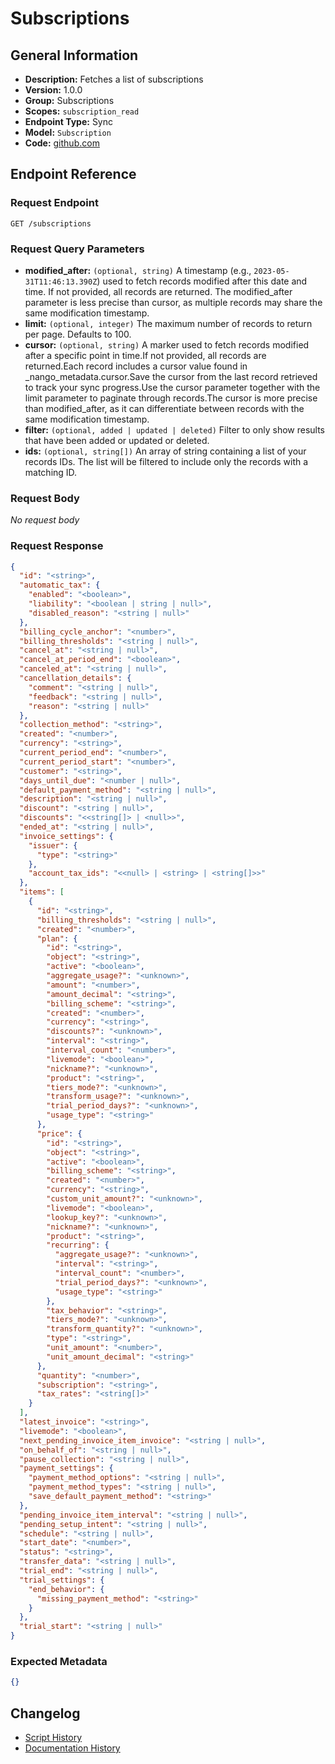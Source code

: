 <!-- BEGIN GENERATED CONTENT -->
# Subscriptions

## General Information

- **Description:** Fetches a list of subscriptions
- **Version:** 1.0.0
- **Group:** Subscriptions
- **Scopes:** `subscription_read`
- **Endpoint Type:** Sync
- **Model:** `Subscription`
- **Code:** [github.com](https://github.com/NangoHQ/integration-templates/tree/main/integrations/stripe-app/syncs/subscriptions.ts)


## Endpoint Reference

### Request Endpoint

`GET /subscriptions`

### Request Query Parameters

- **modified_after:** `(optional, string)` A timestamp (e.g., `2023-05-31T11:46:13.390Z`) used to fetch records modified after this date and time. If not provided, all records are returned. The modified_after parameter is less precise than cursor, as multiple records may share the same modification timestamp.
- **limit:** `(optional, integer)` The maximum number of records to return per page. Defaults to 100.
- **cursor:** `(optional, string)` A marker used to fetch records modified after a specific point in time.If not provided, all records are returned.Each record includes a cursor value found in _nango_metadata.cursor.Save the cursor from the last record retrieved to track your sync progress.Use the cursor parameter together with the limit parameter to paginate through records.The cursor is more precise than modified_after, as it can differentiate between records with the same modification timestamp.
- **filter:** `(optional, added | updated | deleted)` Filter to only show results that have been added or updated or deleted.
- **ids:** `(optional, string[])` An array of string containing a list of your records IDs. The list will be filtered to include only the records with a matching ID.

### Request Body

_No request body_

### Request Response

```json
{
  "id": "<string>",
  "automatic_tax": {
    "enabled": "<boolean>",
    "liability": "<boolean | string | null>",
    "disabled_reason": "<string | null>"
  },
  "billing_cycle_anchor": "<number>",
  "billing_thresholds": "<string | null>",
  "cancel_at": "<string | null>",
  "cancel_at_period_end": "<boolean>",
  "canceled_at": "<string | null>",
  "cancellation_details": {
    "comment": "<string | null>",
    "feedback": "<string | null>",
    "reason": "<string | null>"
  },
  "collection_method": "<string>",
  "created": "<number>",
  "currency": "<string>",
  "current_period_end": "<number>",
  "current_period_start": "<number>",
  "customer": "<string>",
  "days_until_due": "<number | null>",
  "default_payment_method": "<string | null>",
  "description": "<string | null>",
  "discount": "<string | null>",
  "discounts": "<<string[]> | <null>>",
  "ended_at": "<string | null>",
  "invoice_settings": {
    "issuer": {
      "type": "<string>"
    },
    "account_tax_ids": "<<null> | <string> | <string[]>>"
  },
  "items": [
    {
      "id": "<string>",
      "billing_thresholds": "<string | null>",
      "created": "<number>",
      "plan": {
        "id": "<string>",
        "object": "<string>",
        "active": "<boolean>",
        "aggregate_usage?": "<unknown>",
        "amount": "<number>",
        "amount_decimal": "<string>",
        "billing_scheme": "<string>",
        "created": "<number>",
        "currency": "<string>",
        "discounts?": "<unknown>",
        "interval": "<string>",
        "interval_count": "<number>",
        "livemode": "<boolean>",
        "nickname?": "<unknown>",
        "product": "<string>",
        "tiers_mode?": "<unknown>",
        "transform_usage?": "<unknown>",
        "trial_period_days?": "<unknown>",
        "usage_type": "<string>"
      },
      "price": {
        "id": "<string>",
        "object": "<string>",
        "active": "<boolean>",
        "billing_scheme": "<string>",
        "created": "<number>",
        "currency": "<string>",
        "custom_unit_amount?": "<unknown>",
        "livemode": "<boolean>",
        "lookup_key?": "<unknown>",
        "nickname?": "<unknown>",
        "product": "<string>",
        "recurring": {
          "aggregate_usage?": "<unknown>",
          "interval": "<string>",
          "interval_count": "<number>",
          "trial_period_days?": "<unknown>",
          "usage_type": "<string>"
        },
        "tax_behavior": "<string>",
        "tiers_mode?": "<unknown>",
        "transform_quantity?": "<unknown>",
        "type": "<string>",
        "unit_amount": "<number>",
        "unit_amount_decimal": "<string>"
      },
      "quantity": "<number>",
      "subscription": "<string>",
      "tax_rates": "<string[]>"
    }
  ],
  "latest_invoice": "<string>",
  "livemode": "<boolean>",
  "next_pending_invoice_item_invoice": "<string | null>",
  "on_behalf_of": "<string | null>",
  "pause_collection": "<string | null>",
  "payment_settings": {
    "payment_method_options": "<string | null>",
    "payment_method_types": "<string | null>",
    "save_default_payment_method": "<string>"
  },
  "pending_invoice_item_interval": "<string | null>",
  "pending_setup_intent": "<string | null>",
  "schedule": "<string | null>",
  "start_date": "<number>",
  "status": "<string>",
  "transfer_data": "<string | null>",
  "trial_end": "<string | null>",
  "trial_settings": {
    "end_behavior": {
      "missing_payment_method": "<string>"
    }
  },
  "trial_start": "<string | null>"
}
```

### Expected Metadata

```json
{}
```

## Changelog

- [Script History](https://github.com/NangoHQ/integration-templates/commits/main/integrations/stripe-app/syncs/subscriptions.ts)
- [Documentation History](https://github.com/NangoHQ/integration-templates/commits/main/integrations/stripe-app/syncs/subscriptions.md)

<!-- END  GENERATED CONTENT -->

